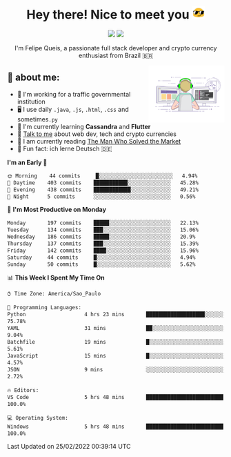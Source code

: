 
<h1 align="center">Hey there! Nice to meet you <img src="assets/sunglasses.gif" width="30"/></h1>

<p align="center">
  <a href="https://www.linkedin.com/in/fqueis"><img src="https://img.shields.io/badge/-LinkedIn-blue?style=flat&logo=Linkedin&logoColor=white" /></a>
  <a href="mailto:fqueis@gmail.com"><img src="https://img.shields.io/badge/-Gmail-c14438?style=flat&logo=Gmail&logoColor=white" /></a>
</p>

<p align="center">I'm Felipe Queis, a passionate full stack developer and crypto currency enthusiast from Brazil 🇧🇷</p>

<img width="35%" align="right" alt="fqueis" src="assets/profile.gif" /></p>

## 🤵 about me:

- 🏢 I'm working for a traffic governmental institution
- 🖥️ I use daily `.java`, `.js`, `.html`, `.css` and sometimes`.py`
- 🌱 I'm currently learning **Cassandra** and **Flutter**
- 💬 [Talk to me](https://github.com/fqueis/fqueis/discussions) about web dev, tech and crypto currencies
- 📖 I am currently reading [The Man Who Solved the Market](https://amzn.com/073521798X)
- 💭 Fun fact: ich lerne Deutsch 🇩🇪

<!--START_SECTION:waka-->
**I'm an Early 🐤** 

```text
🌞 Morning    44 commits     █░░░░░░░░░░░░░░░░░░░░░░░░   4.94% 
🌆 Daytime    403 commits    ███████████░░░░░░░░░░░░░░   45.28% 
🌃 Evening    438 commits    ████████████░░░░░░░░░░░░░   49.21% 
🌙 Night      5 commits      ░░░░░░░░░░░░░░░░░░░░░░░░░   0.56%

```
📅 **I'm Most Productive on Monday** 

```text
Monday       197 commits    █████░░░░░░░░░░░░░░░░░░░░   22.13% 
Tuesday      134 commits    ███░░░░░░░░░░░░░░░░░░░░░░   15.06% 
Wednesday    186 commits    █████░░░░░░░░░░░░░░░░░░░░   20.9% 
Thursday     137 commits    ███░░░░░░░░░░░░░░░░░░░░░░   15.39% 
Friday       142 commits    ████░░░░░░░░░░░░░░░░░░░░░   15.96% 
Saturday     44 commits     █░░░░░░░░░░░░░░░░░░░░░░░░   4.94% 
Sunday       50 commits     █░░░░░░░░░░░░░░░░░░░░░░░░   5.62%

```


📊 **This Week I Spent My Time On** 

```text
⌚︎ Time Zone: America/Sao_Paulo

💬 Programming Languages: 
Python                   4 hrs 23 mins       ███████████████████░░░░░░   75.78% 
YAML                     31 mins             ██░░░░░░░░░░░░░░░░░░░░░░░   9.04% 
Batchfile                19 mins             █░░░░░░░░░░░░░░░░░░░░░░░░   5.61% 
JavaScript               15 mins             █░░░░░░░░░░░░░░░░░░░░░░░░   4.57% 
JSON                     9 mins              ░░░░░░░░░░░░░░░░░░░░░░░░░   2.72%

🔥 Editors: 
VS Code                  5 hrs 48 mins       █████████████████████████   100.0%

💻 Operating System: 
Windows                  5 hrs 48 mins       █████████████████████████   100.0%

```


 Last Updated on 25/02/2022 00:39:14 UTC
<!--END_SECTION:waka-->
